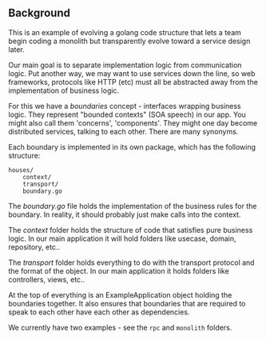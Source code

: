 ## Background

This is an example of evolving a golang code structure that lets a team begin coding a monolith but transparently evolve toward a service design later.

Our main goal is to separate implementation logic from communication logic. Put another way, we may want to use services down the line, so web frameworks, protocols like HTTP (etc) must all be abstracted away from the implementation of business logic.

For this we have a *boundaries* concept - interfaces wrapping business logic. They represent "bounded contexts" (SOA speech) in our app. You might also call them 'concerns', 'components'. They might one day become distributed services, talking to each other. There are many synonyms.

Each boundary is implemented in its own package, which has the following structure:

```
houses/
    context/
    transport/
    boundary.go
```


The *boundary.go* file holds the implementation of the business rules for the boundary. In reality, it should probably just make calls into the context.

The *context* folder holds the structure of code that satisfies pure business logic. In our main application it will hold folders like usecase, domain, repository, etc..

The *transport* folder holds everything to do with the transport protocol and the format of the object. In our main application it holds folders like controllers, views, etc..

At the top of everything is an ExampleApplication object holding the boundaries together. It also ensures that boundaries that are required to speak to each other have each other as dependencies.


We currently have two examples - see the `rpc` and `monolith` folders.

